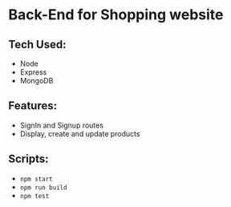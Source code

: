 # Back-End for Shopping website

## Tech Used:

- Node
- Express
- MongoDB

## Features:

- SignIn and Signup routes
- Display, create and update products

## Scripts:

- `npm start`
- `npm run build`
- `npm test`
